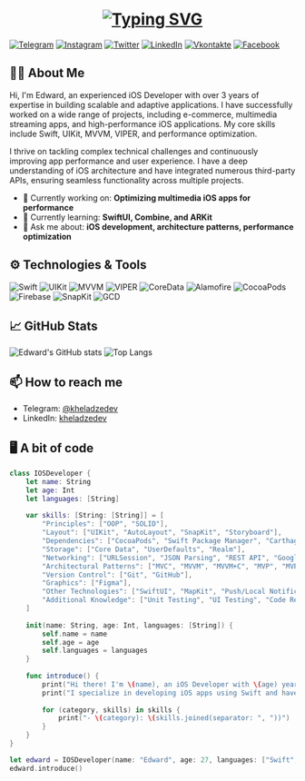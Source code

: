 <h1 align="center">
<a href="https://git.io/typing-svg"><img src="https://readme-typing-svg.herokuapp.com?font=Fira+Code&size=45&pause=1000&color=0EA293&center=true&vCenter=true&width=1000&lines=Hello+there!;I'm+Edward,+iOS+Developer" alt="Typing SVG" /></a>
</h1>

[![Telegram](https://img.shields.io/badge/-Telegram-090909?style=for-the-badge&logo=telegram&logoColor=27A0D9)](https://t.me/kheladzedev)
[![Instagram](https://img.shields.io/badge/-Instagram-090909?style=for-the-badge&logo=instagram&logoColor=B4068E)](https://www.instagram.com/kheladzedev)
[![Twitter](https://img.shields.io/badge/-Twitter-090909?style=for-the-badge&logo=Twitter&logoColor=1C9DEB)](https://twitter.com/kheladzedev)
[![LinkedIn](https://img.shields.io/badge/-LinkedIn-090909?style=for-the-badge&logo=linkedin&logoColor=007BB6)](https://www.linkedin.com/in/kheladzedev)
[![Vkontakte](https://img.shields.io/badge/-Vkontakte-090909?style=for-the-badge&logo=Vk&logoColor=4F7DB3)](https://vk.com/kheladzedev)
[![Facebook](https://img.shields.io/badge/-Facebook-090909?style=for-the-badge&logo=Facebook&logoColor=1195F5)](https://www.facebook.com/kheladzedev)

## 🧑‍💻 About Me
Hi, I'm Edward, an experienced iOS Developer with over 3 years of expertise in building scalable and adaptive applications. I have successfully worked on a wide range of projects, including e-commerce, multimedia streaming apps, and high-performance iOS applications. My core skills include Swift, UIKit, MVVM, VIPER, and performance optimization.

I thrive on tackling complex technical challenges and continuously improving app performance and user experience. I have a deep understanding of iOS architecture and have integrated numerous third-party APIs, ensuring seamless functionality across multiple projects.

- 🔭 Currently working on: **Optimizing multimedia iOS apps for performance**
- 🌱 Currently learning: **SwiftUI, Combine, and ARKit**
- 💬 Ask me about: **iOS development, architecture patterns, performance optimization**

## ⚙️ Technologies & Tools
![Swift](https://img.shields.io/badge/-Swift-090909?style=for-the-badge&logo=swift)
![UIKit](https://img.shields.io/badge/-UIKit-090909?style=for-the-badge&logo=uikit)
![MVVM](https://img.shields.io/badge/-MVVM-090909?style=for-the-badge&logo=mvvm)
![VIPER](https://img.shields.io/badge/-VIPER-090909?style=for-the-badge)
![CoreData](https://img.shields.io/badge/-CoreData-090909?style=for-the-badge&logo=apple)
![Alamofire](https://img.shields.io/badge/-Alamofire-090909?style=for-the-badge&logo=alamofire)
![CocoaPods](https://img.shields.io/badge/-CocoaPods-090909?style=for-the-badge&logo=cocoapods)
![Firebase](https://img.shields.io/badge/-Firebase-090909?style=for-the-badge&logo=firebase)
![SnapKit](https://img.shields.io/badge/-SnapKit-090909?style=for-the-badge&logo=snapkit)
![GCD](https://img.shields.io/badge/-GCD-090909?style=for-the-badge&logo=gcd)

## 📈 GitHub Stats
![Edward's GitHub stats](https://github-readme-stats.vercel.app/api?username=kheladzedev&show_icons=true&theme=radical)
![Top Langs](https://github-readme-stats.vercel.app/api/top-langs/?username=kheladzedev&layout=compact&theme=radical)


## 📫 How to reach me
- Telegram: [@kheladzedev](https://t.me/kheladzedev)
- LinkedIn: [kheladzedev](https://www.linkedin.com/in/kheladzedev)

## 🖥️ A bit of code

```swift
class IOSDeveloper {
    let name: String
    let age: Int
    let languages: [String]
    
    var skills: [String: [String]] = [
        "Principles": ["OOP", "SOLID"],
        "Layout": ["UIKit", "AutoLayout", "SnapKit", "Storyboard"],
        "Dependencies": ["CocoaPods", "Swift Package Manager", "Carthage"],
        "Storage": ["Core Data", "UserDefaults", "Realm"],
        "Networking": ["URLSession", "JSON Parsing", "REST API", "Google", "Firebase"],
        "Architectural Patterns": ["MVC", "MVVM", "MVVM+C", "MVP", "MVP+C"],
        "Version Control": ["Git", "GitHub"],
        "Graphics": ["Figma"],
        "Other Technologies": ["SwiftUI", "MapKit", "Push/Local Notifications", "Multimedia (AVFoundation, Core Audio, AVKit)", "App Store/TestFlight"],
        "Additional Knowledge": ["Unit Testing", "UI Testing", "Code Review", "Performance Optimization"]
    ]
    
    init(name: String, age: Int, languages: [String]) {
        self.name = name
        self.age = age
        self.languages = languages
    }
    
    func introduce() {
        print("Hi there! I'm \(name), an iOS Developer with \(age) years of experience.")
        print("I specialize in developing iOS apps using Swift and have a strong skillset:")
        
        for (category, skills) in skills {
            print("- \(category): \(skills.joined(separator: ", "))")
        }
    }
}

let edward = IOSDeveloper(name: "Edward", age: 27, languages: ["Swift", "Objective-C", "Python"])
edward.introduce()

